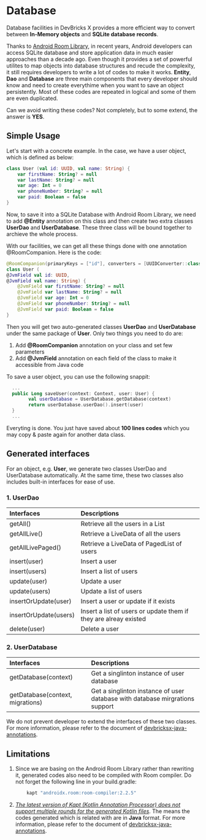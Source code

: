 # Database
Database facilities in DevBricks X provides a more efficient way to convert between **In-Memory objects** and **SQLite database records**. 

Thanks to [Android Room Library](https://developer.android.com/topic/libraries/architecture/room), in recent years, Android developers can access SQLite database and store application data in much easier approaches than a decade ago. Even though it provides a set of powerful utilites to map objects into database structures and recude the complexity, it still requires developers to write a lot of codes to make it works. **Entity**, **Dao** and **Database** are three main components that every developer should know and need to create everythime when you want to save an object persistently. Most of these codes are repeated in logical and some of them are even duplicated. 

Can we avoid writing these codes? Not completely, but to some extend, the answer is **YES**. 

## Simple Usage

Let's start with a concrete example. In the case, we have a user object, which is defined as below:

```kotlin
class User (val id: UUID, val name: String) {
    var firstName: String? = null
    var lastName: String? = null
    var age: Int = 0
    var phoneNumber: String? = null
    var paid: Boolean = false
}
```
Now, to save it into a SQLite Database with Android Room Library, we need to add **@Entity** annotation on this class and then create two extra classes **UserDao** and **UserDatabase**. These three class will be bound together to archieve the whole process. 

With our facilities, we can get all these things done with one annotation @RoomCompanion. Here is the code:

```kotlin
@RoomCompanion(primaryKeys = ["id"], converters = [UUIDConverter::class])
class User (
@JvmField val id: UUID,
@JvmField val name: String) {
    @JvmField var firstName: String? = null
    @JvmField var lastName: String? = null
    @JvmField var age: Int = 0
    @JvmField var phoneNumber: String? = null
    @JvmField var paid: Boolean = false
}
```
Then you will get two auto-generated classes **UserDao** and **UserDatabase** under the same package of **User**. Only two things you need to do are:

1. Add **@RoomCompanion** annotation on your class and set few parameters
2. Add **@JvmField** annotation on each field of the class to make it accessible from Java code

To save a user object, you can use the following snappit:

```kotlin
  ...
  public Long saveUser(context: Context, user: User) {
        val userDatabase = UserDatabase.getDatabase(context)
        return userDatabase.userDao().insert(user)
  }
  ...
```
Everyting is done. You just have saved about **100 lines codes** which you may copy & paste again for another data class.

## Generated interfaces
For an object, e.g. **User**, we generate two classes UserDao and UserDatabase automatically. At the same time, these two classes also includes built-in interfaces for ease of use.

### 1. UserDao

Interfaces | Descriptions
:--        | :--
getAll()   | Retrieve all the users in a List   
getAllLive() | Retrieve a LiveData of all the users
getAllLivePaged() | Retrieve a LiveData of PagedList of users
insert(user) | Insert a user
insert(users) | Insert a list of users
update(user) | Update a user
update(users) | Update a list of users
insertOrUpdate(user) | Insert a user or update if it exists
insertOrUpdate(users) | Insert a list of users or update them if they are alreay existed
delete(user) | Delete a user

### 2. UserDatabase
Interfaces | Descriptions
:--        | :--
getDatabase(context) | Get a singlinton instance of user database
getDatabase(context, migrations) | Get a singlinton instance of user database with database mirgrations support

We do not prevent developer to extend the interfaces of these two classes. For more information, please refer to the document of [devbricksx-java-annotations](../devbricksx-java-annotations/README.md). 

## Limitations
1. Since we are basing on the Android Room Library rather than rewriting it, generated codes also need to be compiled with Room compiler. Do not forget the following line in your build.gradle:
	
	```groovy
	    kapt "androidx.room:room-compiler:2.2.5"
	```

2. *[The latest version of Kapt (Kotlin Annotation Processor) does not support multiple rounds for the generated Kotlin files](https://kotlinlang.org/docs/reference/kapt.html#generating-kotlin-sources)*. The means the codes generated which is related with are in **Java** format. For more information, please refer to the document of [devbricksx-java-annotations](../devbricksx-java-annotations/README.md). 

